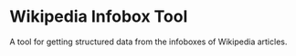 Wikipedia Infobox Tool
======================

A tool for getting structured data from the infoboxes of Wikipedia articles.  
